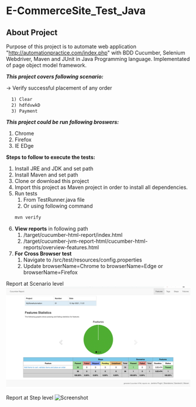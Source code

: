 # E-CommerceSite_Test_Java 

## About Project
Purpose of this project is to automate web application "http://automationpractice.com/index.php" with BDD Cucumber, Selenium Webdriver, Maven and JUnit in Java Programming language. Implementated of page object model framework.

***This project covers following scenario:***

-> Verify successful placement of any order

      1) Clear
      2) hdfdvwkD
      3) Payment

***This project could be run following broswers:***
1. Chrome
2. Firefox
3. IE EDge

**Steps to follow to execute the tests:**

1) Install JRE and JDK and set path 
2) Install Maven and set path
3) Clone or download this project
4) Import this project as Maven project in order to install all dependencies. 
5) Run tests 
      1) From TestRunner.java file 
      2) Or using following command
      ```bash 
      mvn verify
6) **View reports** in following path
      1) /target/cucumber-html-report/index.html
      2) /target/cucumber-jvm-report-html/cucumber-html-reports/overview-features.html
7) **For Cross Browser test**
      1) Navigate to /src/test/resources/config.properties
      2) Update browserName=Chrome to browserName=Edge or browserName=Firefox

Report at Scenario level
![Screenshot](https://github.com/bintu27/E-CommerceSite_Test_Java/blob/master/Screenshorts/Report.png)

Report at Step level
![Screenshot](/Screenshorts/Steps.png)

